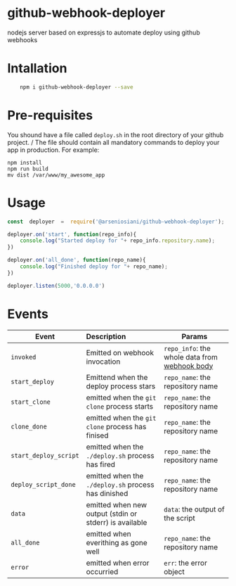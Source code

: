 # github-webhook-deployer
nodejs server based on expressjs to automate deploy using github webhooks

# Intallation
```sh
	npm i github-webhook-deployer --save
```	
# Pre-requisites
You shound have a file called ``` deploy.sh ``` in the root directory of your github project. /
The file should contain all mandatory commands to deploy your app in production.
For example:
```bahs
npm install
npm run build
mv dist /var/www/my_awesome_app
```

# Usage
```javascript
const  deployer  =  require('@arseniosiani/github-webhook-deployer');

deployer.on('start', function(repo_info){
    console.log("Started deploy for "+ repo_info.repository.name);
})

deployer.on('all_done', function(repo_name){
    console.log("Finished deploy for "+ repo_name);
})

deployer.listen(5000,'0.0.0.0')
```
# Events
| Event    | Description   |  Params |
|----------|:--------------|-------|
| ```invoked``` |Emitted on webhook invocation| ```repo_info```: the whole data from [webhook body](https://developer.github.com/webhooks/) |
| ```start_deploy``` |Emittend when the deploy process stars| ```repo_name```: the repository name|
| ```start_clone``` | emitted when the ```git clone``` process starts | ```repo_name```: the repository name|
| ```clone_done``` | emitted when the ```git clone``` process has finised | ```repo_name```: the repository name|
| ```start_deploy_script``` | emitted when the ```./deploy.sh``` process has fired | ```repo_name```: the repository name|
| ```deploy_script_done``` | emitted when the ```./deploy.sh``` process has dinished | ```repo_name```: the repository name|
| ```data``` | emitted when new output (stdin or stderr) is available  | ```data```: the output of the script|
| ```all_done``` | emitted when everithing as gone well  |```repo_name```: the repository name|
| ```error``` | emitted when error occurried  |```err```: the error object|